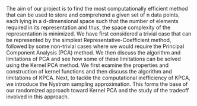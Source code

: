 The aim of our project is to find the most computationally efficient method that can be used
to store and comprehend a given set of n data points, each lying in a d-dimensional space such
that the number of elements required in its representation and thus, the space complexity of
the representation is minimized. We have first considered a trivial case that can be represented
by the simplest Representative-Coefficient method, followed by some non-trivial cases where
we would require the Principal Component Analysis (PCA) method. We then discuss the
algorithm and limitations of PCA and see how some of these limitations can be solved using
the Kernel PCA method. We first examine the properties and construction of kernel functions
and then discuss the algorithm and limitations of KPCA. Next, to tackle the computational
inefficiency of KPCA, we introduce the Nystrom sampling approximation. This forms the base
of our randomized approach toward Kernel PCA and the study of the tradeoff involved in this
approach.
